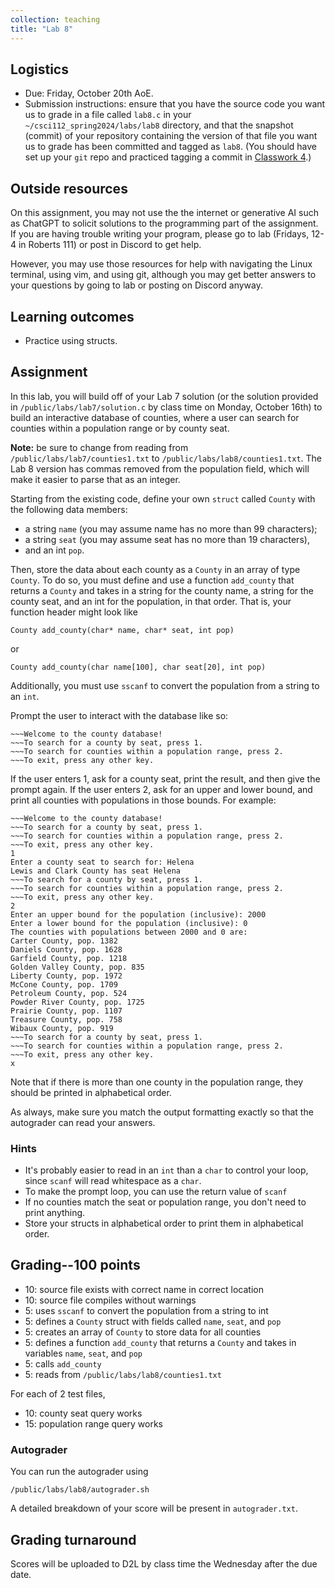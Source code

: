 ```yaml
---
collection: teaching
title: "Lab 8"
---
```


## Logistics
* Due: Friday, October 20th AoE.
* Submission instructions: ensure that you have the source code you want us to
	grade in a file called `lab8.c` in your `~/csci112_spring2024/labs/lab8`
	directory, and that the snapshot (commit) of your repository containing the version of that file you want us to grade has been committed and
	tagged as `lab8`. (You should have set up your `git` repo and practiced tagging a commit in [Classwork 4](https://fangtian-zhong.github.io/teaching/csci112-spring-2024/classwork/classwork4).)

## Outside resources

On this assignment, you may not use the the internet or generative AI such as
ChatGPT to solicit solutions to the programming part of the assignment. If you
are having trouble writing your program, please go to lab (Fridays, 12-4 in
Roberts 111) or post in Discord to
get help.

However, you may use those resources for help with navigating the Linux
terminal, using vim, and using git, although you may get better answers to your
questions by going to lab or posting on Discord anyway.

## Learning outcomes
* Practice using structs.

## Assignment

In this lab, you will build off of your Lab 7 solution (or the solution
provided in `/public/labs/lab7/solution.c` by class time on Monday, October
16th) to build an interactive database of counties, where a user can
search for counties within a population range or by county seat.

**Note:** be sure to change from reading from `/public/labs/lab7/counties1.txt`
to `/public/labs/lab8/counties1.txt`. The Lab 8 version has commas removed from
the population field, which will make it easier to parse that as an
integer.

Starting from the existing code, define your own `struct` called `County`
with the following data members:
* a string `name` (you may assume name has no more than 99 characters);
* a string `seat` (you may assume seat has no more than 19 characters),
* and an int `pop`.

Then, store the data about each county as a `County` in an array of type `County`. To do so, you must define and use a
function `add_county` that returns a `County` and takes in a string for the
county name, a string for the county seat, and an int for the population, in
that order. That
is, your function header might look like

```
County add_county(char* name, char* seat, int pop)
```

or

```
County add_county(char name[100], char seat[20], int pop)
```

Additionally, you must use `sscanf` to convert the population from a string to
an `int`.

Prompt the user to interact with the database like so:

```
~~~Welcome to the county database!
~~~To search for a county by seat, press 1.
~~~To search for counties within a population range, press 2.
~~~To exit, press any other key.
```

If the user enters 1, ask for a county seat, print the result, and then give
the prompt again. If the user enters 2, ask for an upper and lower bound, and
print all counties with populations in those bounds. For example:

```
~~~Welcome to the county database!
~~~To search for a county by seat, press 1.
~~~To search for counties within a population range, press 2.
~~~To exit, press any other key.
1
Enter a county seat to search for: Helena
Lewis and Clark County has seat Helena
~~~To search for a county by seat, press 1.
~~~To search for counties within a population range, press 2.
~~~To exit, press any other key.
2
Enter an upper bound for the population (inclusive): 2000
Enter a lower bound for the population (inclusive): 0
The counties with populations between 2000 and 0 are:
Carter County, pop. 1382
Daniels County, pop. 1628
Garfield County, pop. 1218
Golden Valley County, pop. 835
Liberty County, pop. 1972
McCone County, pop. 1709
Petroleum County, pop. 524
Powder River County, pop. 1725
Prairie County, pop. 1107
Treasure County, pop. 758
Wibaux County, pop. 919
~~~To search for a county by seat, press 1.
~~~To search for counties within a population range, press 2.
~~~To exit, press any other key.
x
```

Note that if there is more than one county in the population range, they should
be printed in alphabetical order.

As always, make sure you match the output formatting exactly so that the
autograder can read your answers.

### Hints

* It's probably easier to read in an `int` than a `char` to control your loop,
	since `scanf` will read whitespace as a `char`.
* To make the prompt loop, you can use the return value of `scanf`
* If no counties match the seat or population range, you don't need to print
	anything.
* Store your structs in alphabetical order to print them in alphabetical order.

## Grading--100 points

* 10: source file exists with correct name in correct location
* 10: source file compiles without warnings
* 5: uses `sscanf` to convert the population from a string to int
* 5: defines a `County` struct with fields called `name`, `seat`, and `pop`
* 5: creates an array of `County` to store data for all counties
* 5: defines a function `add_county` that returns a `County` and takes in
	variables `name`, `seat`, and `pop`
* 5: calls `add_county`
* 5: reads from `/public/labs/lab8/counties1.txt`

For each of 2 test files,

* 10: county seat query works
* 15: population range query works

### Autograder

You can run the autograder using

```
/public/labs/lab8/autograder.sh
```

A detailed breakdown of your score will be present in `autograder.txt`.

## Grading turnaround
Scores will be uploaded to D2L by class time the Wednesday after the due date.
